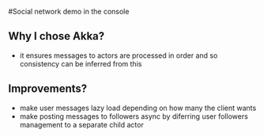 #Social network demo in the console

## Why I chose Akka?
- it ensures messages to actors are processed in order and so consistency can be inferred from this

## Improvements?
- make user messages lazy load depending on how many the client wants
- make posting messages to followers async by diferring user followers management to a separate child actor
